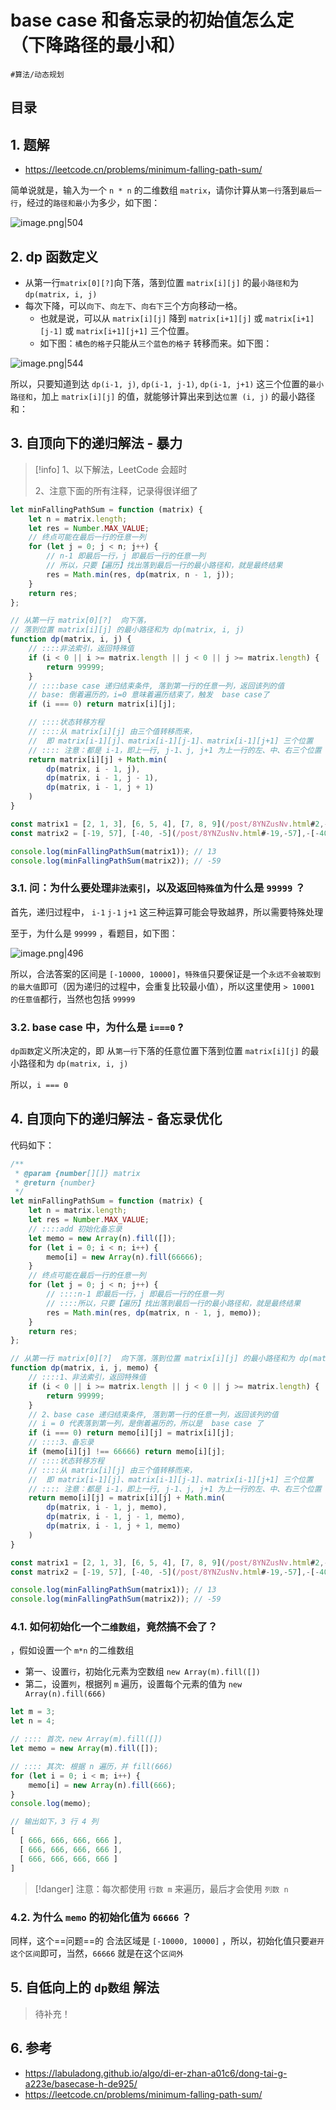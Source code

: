 
# base case 和备忘录的初始值怎么定（下降路径的最小和）


`#算法/动态规划` 


## 目录
<!-- toc -->
 ## 1. 题解 

- https://leetcode.cn/problems/minimum-falling-path-sum/

简单说就是，输入为一个 `n * n` 的二维数组 `matrix`，请你计算从`第一行`落到`最后一行`，经过的`路径和最小`为多少，如下图：

![image.png|504](https://832-1310531898.cos.ap-beijing.myqcloud.com/7fbfb0c72dfb093f3c028ac1d41924d2.png)

## 2. dp 函数定义

- 从第一行`matrix[0][?]`向下落，落到位置 `matrix[i][j]` 的最`小路径和`为 `dp(matrix, i, j)`
- 每次下降，可以`向下`、`向左下`、`向右下`三个方向移动一格。
	- 也就是说，可以从 `matrix[i][j]` 降到 `matrix[i+1][j]` 或 `matrix[i+1][j-1]` 或 `matrix[i+1][j+1]` 三个位置。
	- 如下图：`橘色的格子`只能从`三个蓝色的格子` 转移而来。如下图：

![image.png|544](https://832-1310531898.cos.ap-beijing.myqcloud.com/736082a26402922ebd21bf34f8136d34.png)

所以，只要知道到达 `dp(i-1, j)`, `dp(i-1, j-1)`, `dp(i-1, j+1)` 这三个位置的`最小路径和`，加上 `matrix[i][j]` 的值，就能够计算出来到达`位置 (i, j)` 的最小路径和：

## 3. 自顶向下的递归解法 - 暴力

> [!info]
> 1、以下解法，LeetCode 会超时
> 
> 2、注意下面的所有注释，记录得很详细了

```javascript
let minFallingPathSum = function (matrix) {
    let n = matrix.length;
    let res = Number.MAX_VALUE;
    // 终点可能在最后一行的任意一列
    for (let j = 0; j < n; j++) {
        // n-1 即最后一行，j 即最后一行的任意一列
        // 所以，只要【遍历】找出落到最后一行的最小路径和，就是最终结果
        res = Math.min(res, dp(matrix, n - 1, j));
    }
    return res;
};

// 从第一行 matrix[0][?]  向下落，
// 落到位置 matrix[i][j] 的最小路径和为 dp(matrix, i, j)
function dp(matrix, i, j) {
    // ::::非法索引，返回特殊值
    if (i < 0 || i >= matrix.length || j < 0 || j >= matrix.length) {
        return 99999;
    }
    // ::::base case 递归结束条件, 落到第一行的任意一列，返回该列的值
    // base: 倒着遍历的，i=0 意味着遍历结束了，触发  base case了
    if (i === 0) return matrix[i][j];

    // ::::状态转移方程
    // ::::从 matrix[i][j] 由三个值转移而来，
    //  即 matrix[i-1][j]、matrix[i-1][j-1]、matrix[i-1][j+1] 三个位置
    // :::: 注意：都是 i-1，即上一行, j-1、j, j+1 为上一行的左、中、右三个位置
    return matrix[i][j] + Math.min(
        dp(matrix, i - 1, j),
        dp(matrix, i - 1, j - 1),
        dp(matrix, i - 1, j + 1)
    )
}

const matrix1 = [2, 1, 3], [6, 5, 4], [7, 8, 9](/post/8YNZusNv.html#2,-1,-3],-[6,-5,-4],-[7,-8,-9);
const matrix2 = [-19, 57], [-40, -5](/post/8YNZusNv.html#-19,-57],-[-40,--5);

console.log(minFallingPathSum(matrix1)); // 13
console.log(minFallingPathSum(matrix2)); // -59

```

### 3.1. 问：为什么要处理`非法索引`，以及返回`特殊值`为什么是 `99999` ？ 

首先，递归过程中， `i-1`  `j-1`  `j+1` 这三种运算可能会导致越界，所以需要特殊处理

至于，为什么是 `99999` ，看题目，如下图：

![image.png|496](https://832-1310531898.cos.ap-beijing.myqcloud.com/a38cfd9dd07105d8cc22998e1ccd9397.png)

所以，合法答案的区间是 `[-10000, 10000]`，`特殊值`只要保证是一个`永远不会被取到的最大值`即可（因为递归的过程中，会重复比较最小值），所以这里使用 `> 10001 的任意值`都行，当然也包括 `99999` 

### 3.2. base case 中，为什么是 `i===0` ?

`dp函数`定义所决定的，即 从`第一行`下落的任意位置下落到位置 `matrix[i][j]` 的最小路径和为 `dp(matrix, i, j)`

所以，`i === 0` 

## 4. 自顶向下的递归解法 - 备忘录优化

代码如下：

```javascript hl:29,25
/**
 * @param {number[][]} matrix
 * @return {number}
 */
let minFallingPathSum = function (matrix) {
    let n = matrix.length;
    let res = Number.MAX_VALUE;
    // ::::add 初始化备忘录
    let memo = new Array(n).fill([]);
    for (let i = 0; i < n; i++) {
        memo[i] = new Array(n).fill(66666);
    }
    // 终点可能在最后一行的任意一列
    for (let j = 0; j < n; j++) {
        // ::::n-1 即最后一行，j 即最后一行的任意一列
        // ::::所以，只要【遍历】找出落到最后一行的最小路径和，就是最终结果
        res = Math.min(res, dp(matrix, n - 1, j, memo));
    }
    return res;
};

// 从第一行 matrix[0][?]  向下落，落到位置 matrix[i][j] 的最小路径和为 dp(matrix, i, j)
function dp(matrix, i, j, memo) {
    // ::::1、非法索引，返回特殊值
    if (i < 0 || i >= matrix.length || j < 0 || j >= matrix.length) {
        return 99999;
    }
    // 2、base case 递归结束条件, 落到第一行的任意一列，返回该列的值
    // i = 0 代表落到第一列，是倒着遍历的，所以是  base case 了
    if (i === 0) return memo[i][j] = matrix[i][j];
    // ::::3、备忘录
    if (memo[i][j] !== 66666) return memo[i][j];
    // ::::状态转移方程
    // ::::从 matrix[i][j] 由三个值转移而来，
    //  即 matrix[i-1][j]、matrix[i-1][j-1]、matrix[i-1][j+1] 三个位置
    // :::: 注意：都是 i-1，即上一行, j-1、j, j+1 为上一行的左、中、右三个位置
    return memo[i][j] = matrix[i][j] + Math.min(
        dp(matrix, i - 1, j, memo),
        dp(matrix, i - 1, j - 1, memo),
        dp(matrix, i - 1, j + 1, memo)
    )
}

const matrix1 = [2, 1, 3], [6, 5, 4], [7, 8, 9](/post/8YNZusNv.html#2,-1,-3],-[6,-5,-4],-[7,-8,-9);
const matrix2 = [-19, 57], [-40, -5](/post/8YNZusNv.html#-19,-57],-[-40,--5);

console.log(minFallingPathSum(matrix1)); // 13
console.log(minFallingPathSum(matrix2)); // -59

```

### 4.1. 如何初始化一个`二维数组`，竟然搞不会了？

，假如设置一个 `m*n` 的二维数组
- 第一、设置`行`，初始化元素为空数组 `new Array(m).fill([])`
- 第二，设置`列`，根据列 `m` 遍历，设置每个元素的值为 `new Array(n).fill(666)`

```javascript
let m = 3;
let n = 4;

// :::: 首次，new Array(m).fill([])
let memo = new Array(m).fill([]);

// :::: 其次: 根据 n 遍历，并 fill(666)
for (let i = 0; i < m; i++) {
    memo[i] = new Array(n).fill(666);
}
console.log(memo);

// 输出如下，3 行 4 列
[
  [ 666, 666, 666, 666 ],
  [ 666, 666, 666, 666 ],
  [ 666, 666, 666, 666 ]
] 

```

> [!danger]
> 注意：每次都使用 `行数 m` 来遍历，最后才会使用 `列数 n`

### 4.2. 为什么 `memo` 的初始化值为 `66666` ？ 

同样，这个==问题==的 合法区域是 `[-10000, 10000]` ，所以，初始化值只要`避开这个区间`即可，当然，`66666` 就是在这个`区间外` 

## 5. 自低向上的 `dp数组` 解法

> 待补充！

## 6. 参考

- https://labuladong.github.io/algo/di-er-zhan-a01c6/dong-tai-g-a223e/basecase-h-de925/
- https://leetcode.cn/problems/minimum-falling-path-sum/